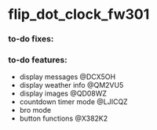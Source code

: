 # flip_dot_clock_fw301


### to-do fixes:


### to-do features:
* display messages @DCX5OH
* display weather info @QM2VU5
* display images @QD08WZ
* countdown timer mode @LJICQZ
* bro mode
* button functions @X382K2




